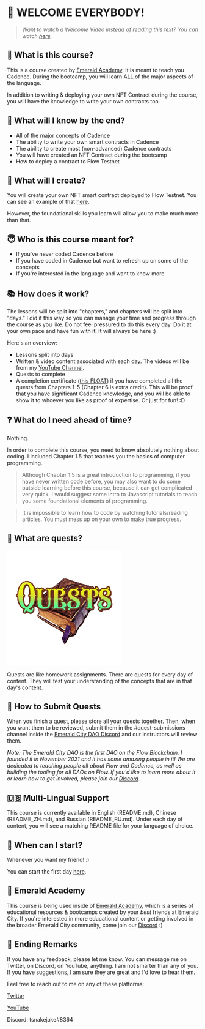# 👋 WELCOME EVERYBODY!

> *Want to watch a Welcome Video instead of reading this text? You can watch <a href="https://www.youtube.com/watch?v=JBtmLjZBR6M" target="_blank">here</a>.*

## 📖 What is this course?

This is a course created by <a href="https://academy.ecdao.org" target="_blank">Emerald Academy</a>. It is meant to teach you Cadence. During the bootcamp, you will learn ALL of the major aspects of the language. 

In addition to writing & deploying your own NFT Contract during the course, you will have the knowledge to write your own contracts too.

## 🚀 What will I know by the end?

- All of the major concepts of Cadence
- The ability to write your own smart contracts in Cadence
- The ability to create most (non-advanced) Cadence contracts
- You will have created an NFT Contract during the bootcamp
- How to deploy a contract to Flow Testnet

## 🔖 What will I create?

You will create your own NFT smart contract deployed to Flow Testnet. You can see an example of that <a href="https://flow-view-source.com/testnet/account/0xfa88aefbb588049d/contract/YoungJacob">here</a>.

However, the foundational skills you learn will allow you to make much more than that.

## 😇 Who is this course meant for?

- If you've never coded Cadence before
- If you have coded in Cadence but want to refresh up on some of the concepts
- If you're interested in the language and want to know more

## 📚 How does it work?

The lessons will be split into "chapters," and chapters will be split into "days." I did it this way so you can manage your time and progress through the course as you like. Do not feel pressured to do this every day. Do it at your own pace and have fun with it! It will always be here :)

Here's an overview:
- Lessons split into days
- Written & video content associated with each day. The videos will be from my [YouTube Channel](https://www.youtube.com/channel/UCf6DzMRwj7SJ3nPrZqd5hHw).
- Quests to complete
- A completion certificate (<a href="https://floats.city/jacob.find/event/241503135">this FLOAT</a>) if you have completed all the quests from Chapters 1-5 (Chapter 6 is extra credit). This will be proof that you have significant Cadence knowledge, and you will be able to show it to whoever you like as proof of expertise. Or just for fun! :D

## ❓ What do I need ahead of time?

Nothing.

In order to complete this course, you need to know absolutely nothing about coding. I included Chapter 1.5 that teaches you the basics of computer programming. 

> Although Chapter 1.5 is a great introduction to programming, if you have never written code before, you may also want to do some outside learning before this course, because it can get complicated very quick. I would suggest some intro to Javascript tutorials to teach you some foundational elements of programming. 

> It is impossible to learn how to code by watching tutorials/reading articles. You must mess up on your own to make true progress.

## 📁 What are quests?

<img src="./images/quests.png" alt="drawing" width="300"/>

Quests are like homework assignments. There are quests for every day of content. They will test your understanding of the concepts that are in that day's content. 

## 🙋 How to Submit Quests

When you finish a quest, please store all your quests together. Then, when you want them to be reviewed, submit them in the #quest-submissions channel inside the [Emerald City DAO Discord](https://discord.gg/z6zgjr7HEm) and our instructors will review them.

*Note: The Emerald City DAO is the first DAO on the Flow Blockchain. I founded it in November 2021 and it has some amazing people in it! We are dedicated to teaching people all about Flow and Cadence, as well as building the tooling for all DAOs on Flow. If you'd like to learn more about it or learn how to get involved, please join our [Discord](https://discord.gg/emeraldcity).*

## 🇺🇸 Multi-Lingual Support

This course is currently available in English (README.md), Chinese (README_ZH.md), and Russian (README_RU.md). Under each day of content, you will see a matching README file for your language of choice.

## 🚗 When can I start?

Whenever you want my friend! :)

You can start the first day [here](https://github.com/emerald-dao/beginner-cadence-course/tree/main/chapter1.0/day1).

## 💚 Emerald Academy

This course is being used inside of <a href="https://academy.ecdao.org" target="_blank">Emerald Academy</a>, which is a series of educational resources & bootcamps created by your *best* friends at Emerald City. If you're interested in more educational content or getting involved in the broader Emerald City community, come join our <a href="https://discord.gg/emeraldcity" target="_blank">Discord</a> :)

## 🏁 Ending Remarks

If you have any feedback, please let me know. You can message me on Twitter, on Discord, on YouTube, anything. I am not smarter than any of you. If you have suggestions, I am sure they are great and I'd love to hear them.

Feel free to reach out to me on any of these platforms:

[Twitter](https://twitter.com/jacobmtucker)

[YouTube](https://www.youtube.com/channel/UCf6DzMRwj7SJ3nPrZqd5hHw)

Discord: tsnakejake#8364
